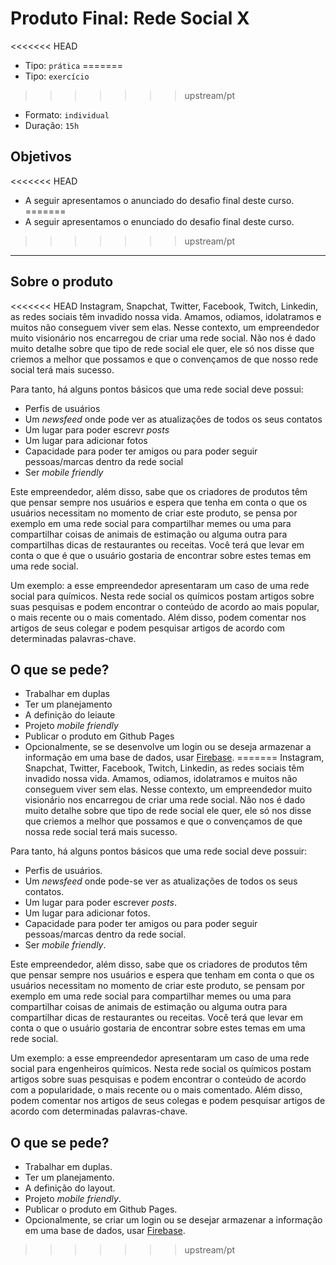 # Produto Final: Rede Social X

<<<<<<< HEAD
- Tipo: `prática`
=======
- Tipo: `exercício`
>>>>>>> upstream/pt
- Formato: `individual`
- Duração: `15h`

## Objetivos

<<<<<<< HEAD
- A seguir apresentamos o anunciado do desafio final deste curso.
=======
- A seguir apresentamos o enunciado do desafio final deste curso.
>>>>>>> upstream/pt

***

## Sobre o produto

<<<<<<< HEAD
Instagram, Snapchat, Twitter, Facebook, Twitch, Linkedin, as redes sociais têm invadido nossa vida. Amamos, odiamos, idolatramos e muitos não conseguem viver sem elas. Nesse contexto, um empreendedor muito visionário nos encarregou de criar uma rede social. Não nos é dado muito detalhe sobre que tipo de rede social ele quer, ele só nos disse que criemos a melhor que possamos e que o convençamos de que nosso rede social terá mais sucesso.

Para tanto, há alguns pontos básicos que uma rede social deve possui:

- Perfis de usuários
- Um *newsfeed* onde pode ver as atualizações de todos os seus contatos
- Um lugar para poder escrevr *posts*
- Um lugar para adicionar fotos
- Capacidade para poder ter amigos ou para poder seguir pessoas/marcas dentro da rede social
- Ser *mobile friendly*

Este empreendedor, além disso, sabe que os criadores de produtos têm que pensar sempre nos usuários e espera que tenha em conta o que os usuários necessitam no momento de criar este produto, se pensa por exemplo em uma rede social para compartilhar memes ou uma para compartilhar coisas de animais de estimação ou alguma outra para compartilhas dicas de restaurantes ou receitas. Você terá que levar em conta o que é que o usuário gostaria de encontrar sobre estes temas em uma rede social.

Um exemplo: a esse empreendedor apresentaram um caso de uma rede social para químicos. Nesta rede social os químicos postam artigos sobre suas pesquisas e podem encontrar o conteúdo de acordo ao mais popular, o mais recente ou o mais comentado. Além disso, podem comentar nos artigos de seus colegar e podem pesquisar artigos de acordo com determinadas palavras-chave.

## O que se pede?

- Trabalhar em duplas
- Ter um planejamento
- A definição do leiaute
- Projeto *mobile friendly*
- Publicar o produto em Github Pages
- Opcionalmente, se se desenvolve um login ou se deseja armazenar a informação em uma base de dados, usar [Firebase](https://firebase.google.com/).
=======
Instagram, Snapchat, Twitter, Facebook, Twitch, Linkedin, as redes sociais têm invadido nossa vida. Amamos, odiamos, idolatramos e muitos não conseguem viver sem elas. Nesse contexto, um empreendedor muito visionário nos encarregou de criar uma rede social. Não nos é dado muito detalhe sobre que tipo de rede social ele quer, ele só nos disse que criemos a melhor que possamos e que o convençamos de que nossa rede social terá mais sucesso.

Para tanto, há alguns pontos básicos que uma rede social deve possuir:

- Perfis de usuários.
- Um *newsfeed* onde pode-se ver as atualizações de todos os seus contatos.
- Um lugar para poder escrever *posts*.
- Um lugar para adicionar fotos.
- Capacidade para poder ter amigos ou para poder seguir pessoas/marcas dentro da rede social.
- Ser *mobile friendly*.

Este empreendedor, além disso, sabe que os criadores de produtos têm que pensar sempre nos usuários e espera que tenham em conta o que os usuários necessitam no momento de criar este produto, se pensam por exemplo em uma rede social para compartilhar memes ou uma para compartilhar coisas de animais de estimação ou alguma outra para compartilhar dicas de restaurantes ou receitas. Você terá que levar em conta o que o usuário gostaria de encontrar sobre estes temas em uma rede social.

Um exemplo: a esse empreendedor apresentaram um caso de uma rede social para engenheiros químicos. Nesta rede social os químicos postam artigos sobre suas pesquisas e podem encontrar o conteúdo de acordo com a popularidade, o mais recente ou o mais comentado. Além disso, podem comentar nos artigos de seus colegas e podem pesquisar artigos de acordo com determinadas palavras-chave.

## O que se pede?

- Trabalhar em duplas.
- Ter um planejamento.
- A definição do layout.
- Projeto *mobile friendly*.
- Publicar o produto em Github Pages.
- Opcionalmente, se criar um login ou se desejar armazenar a informação em uma base de dados, usar [Firebase](https://firebase.google.com/).
>>>>>>> upstream/pt

